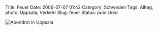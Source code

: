Title: Feuer
Date: 2006-07-07 01:42
Category: Schweden
Tags: Alltag, photo, Uppsala, Verkehr
Slug: feuer
Status: published

![Abendrot in
Uppsala](/pic/redsky.jpg "Abendrot in Uppsala")

